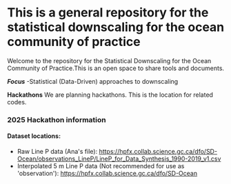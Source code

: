 # This is a general repository for the statistical downscaling for the ocean community of practice
Welcome to the repository for the Statistical Downscaling for the Ocean Community of Practice.This is an open space to share tools and documents.

***Focus***
-Statistical (Data-Driven) approaches to downscaling

**Hackathons**
We are planning hackathons. This is the location for related codes.


### 2025 Hackathon information

#### Dataset locations:
- Raw Line P data (Ana's file): https://hpfx.collab.science.gc.ca/dfo/SD-Ocean/observations_LineP/LineP_for_Data_Synthesis_1990-2019_v1.csv
- Interpolated 5 m Line P data (Not recommended for use as 'observation'): https://hpfx.collab.science.gc.ca/dfo/SD-Ocean

<!--

**Here are some ideas to get you started:**

🙋‍♀️ A short introduction - what is your organization all about?
🌈 Contribution guidelines - how can the community get involved?
👩‍💻 Useful resources - where can the community find your docs? Is there anything else the community should know?
🍿 Fun facts - what does your team eat for breakfast?
🧙 Remember, you can do mighty things with the power of [Markdown](https://docs.github.com/github/writing-on-github/getting-started-with-writing-and-formatting-on-github/basic-writing-and-formatting-syntax)
-->
